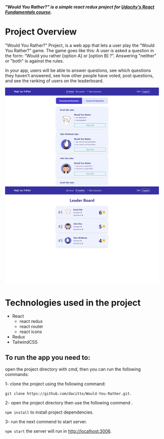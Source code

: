 ##### "Would You Rather?" is a simple react redux project for [Udacity’s React Fundamentals course](https://www.udacity.com/course/react-nanodegree--nd019).

# Project Overview

"Would You Rather?" Project, is a web app that lets a user play the “Would You Rather?” game. The game goes like this: A user is asked a question in the form: “Would you rather [option A] or [option B] ?”. Answering "neither" or "both" is against the rules.

In your app, users will be able to answer questions, see which questions they haven’t answered, see how other people have voted, post questions, and see the ranking of users on the leaderboard.

![](https://github.com/dacitto/Would-You-Rather/blob/main/readme/screenshot1.png)
![](https://github.com/dacitto/Would-You-Rather/blob/main/readme/screenshot2.png)

# Technologies used in the project

- React
  - react redux
  - react router
  - react icons
- Redux
- TailwindCSS

## To run the app you need to:

open the project directory with cmd, then you can run the following commands:

1- clone the project using the following command:

`git clone https://github.com/dacitto/Would-You-Rather.git`.

2- open the project directory then use the following commend .

`npm install` to install project dependencies.

3- run the next commend to start server.

`npm start` the server will run in [http://localhost:3006](http://localhost:3006/).
